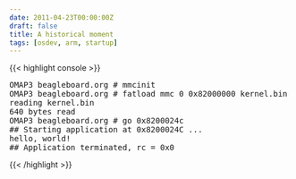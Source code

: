 ```yaml
---
date: 2011-04-23T00:00:00Z
draft: false
title: A historical moment
tags: [osdev, arm, startup]
---
```


{{< highlight console >}}
<pre>
OMAP3 beagleboard.org # mmcinit
OMAP3 beagleboard.org # fatload mmc 0 0x82000000 kernel.bin
reading kernel.bin
640 bytes read
OMAP3 beagleboard.org # go 0x8200024c
## Starting application at 0x8200024C ...
hello, world!
## Application terminated, rc = 0x0
</pre>
{{< /highlight >}}
